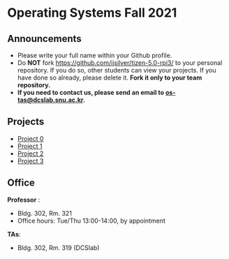 # Operating Systems Fall 2021

## Announcements
* Please write your full name within your Github profile.
* Do **NOT** fork https://github.com/ijsilver/tizen-5.0-rpi3/ to your personal repository. If you do so, other students can view your projects. If you have done so already, please delete it. **Fork it only to your team repository.** 
* **If you need to contact us, please send an email to os-tas@dcslab.snu.ac.kr.**

## Projects

* [Project 0](/doc/Project0.md)
* [Project 1](/doc/Project1.md)
* [Project 2](/doc/Project2.md)
* [Project 3](/doc/Project3.md)

## Office
**Professor** :
  - Bldg. 302, Rm. 321
  - Office hours: Tue/Thu 13:00-14:00, by appointment

**TAs**:
  - Bldg. 302, Rm. 319 (DCSlab)

